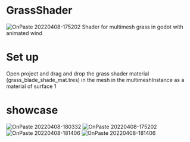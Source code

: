 # GrassShader
![OnPaste 20220408-175202](https://user-images.githubusercontent.com/67319505/162478117-91e57ea8-7e5b-4251-8937-c8d9d768e5b4.png)
Shader for multimesh grass in godot with animated wind
# Set up
Open project and drag and drop the grass shader material (grass_blade_shade_mat.tres) in the mesh in the multimeshInstance as a material of surface 1

# showcase
![OnPaste 20220408-180332](https://user-images.githubusercontent.com/67319505/162480991-63727584-85e1-4b4f-9c1c-cc5ed0900ac8.png)
![OnPaste 20220408-175202](https://user-images.githubusercontent.com/67319505/162481007-60dd0363-b1b8-4a47-969d-3023bb321926.png)
![OnPaste 20220408-181406](https://user-images.githubusercontent.com/67319505/162481518-8ae9cb61-0a27-401a-9b5a-bd78e7248839.png)
![OnPaste 20220408-181406](https://user-images.githubusercontent.com/67319505/162483629-932c37b2-06a7-4028-96a3-b44fd9662bf9.png)

